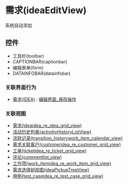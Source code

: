 # 需求(ideaEditView)  <!-- {docsify-ignore-all} -->

系统自动添加


<el-skeleton style="width:60%">
	<template #template>
		<div style="padding-bottom: 5px;">
			<div style="height:40px;display: flex;align-items: center;justify-content: space-between;">
				<el-tooltip content="页面标题">
					<el-skeleton-item variant="text" style="height:40px;"></el-skeleton-item>
				</el-tooltip>
				<el-skeleton style="width:250px;">
					<template #template>
						<el-tooltip content="工具栏">
							<div style="display: flex;align-items: center;justify-content:end">
								<el-skeleton-item variant="text" style="margin-left: 10px;height:40px;width:80px"></el-skeleton-item>
								<el-skeleton-item variant="text" style="margin-left: 10px;height:40px;width:80px"></el-skeleton-item>
								<el-skeleton-item variant="text" style="margin-left: 10px;height:40px;width:80px"></el-skeleton-item>
							</div>
						</el-tooltip>
					</template>
				</el-skeleton>
			</div>
		</div>
		<el-tooltip content="编辑表单">
			<el-skeleton-item variant="p" style="height:300px"></el-skeleton-item>
		</el-tooltip>
	</template>
</el-skeleton>


## 控件
  * 工具栏(toolbar)
  * CAPTIONBAR(captionbar)
  * 编辑表单(form)
  * DATAINFOBAR(datainfobar)


### 关联界面行为
  * [需求(IDEA)](module/ProdMgmt/Idea) : [编辑界面_保存操作](module/ProdMgmt/Idea#界面行为)

### 关联视图
  * [需求(ideaidea_re_idea_grid_view)](app/view/ideaidea_re_idea_grid_view)
  * [活动历史列表(activitiyHistoryListView)](app/view/activitiyHistoryListView)
  * [流转记录(transition_historywork_item_calendar_view)](app/view/transition_historywork_item_calendar_view)
  * [需求关联客户(customeridea_re_customer_grid_view)](app/view/customeridea_re_customer_grid_view)
  * [工单(ticketidea_re_ticket_grid_view)](app/view/ticketidea_re_ticket_grid_view)
  * [评论(commentlist_view)](app/view/commentlist_view)
  * [工作项(work_itemidea_re_work_item_grid_view)](app/view/work_itemidea_re_work_item_grid_view)
  * [需求选择树视图(ideaPickupTreeView)](app/view/ideaPickupTreeView)
  * [用例(test_caseidea_re_test_case_grid_view)](app/view/test_caseidea_re_test_case_grid_view)

<script>
 const { createApp } = Vue
  createApp({
    data() {
      return {
        message: '!'
      }
    }
  }).use(ElementPlus).mount('#app')
</script>